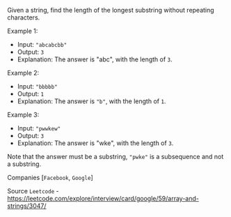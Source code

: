 Given a string, find the length of the longest substring without repeating characters.

Example 1:

- Input: `"abcabcbb"`
- Output: `3` 
- Explanation: The answer is "abc", with the length of `3`. 

Example 2:

- Input: `"bbbbb"`
- Output: `1`
- Explanation: The answer is `"b"`, with the length of `1`.

Example 3:

- Input: `"pwwkew"`
- Output: `3`
- Explanation: The answer is "wke", with the length of `3`. 

Note that the answer must be a substring, `"pwke"` is a subsequence and not a substring.

Companies [`Facebook`, `Google`]

Source `Leetcode` - https://leetcode.com/explore/interview/card/google/59/array-and-strings/3047/